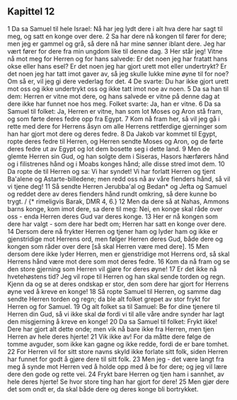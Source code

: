 ## Kapittel 12

1 Da sa Samuel til hele Israel: Nå har jeg lydt dere i alt hva dere har sagt til meg, og satt en konge over dere.
2 Sa har dere nå kongen til fører for dere; men jeg er gammel og grå, så dere nå har mine sønner iblant dere. Jeg har vært fører for dere fra min ungdom like til denne dag.
3 Her står jeg! Vitne nå mot meg for Herren og for hans salvede: Er det noen jeg har fratatt hans okse eller hans esel? Er det noen jeg har gjort urett mot eller undertrykt? Er det noen jeg har tatt imot gaver av, så jeg skulle lukke mine øyne til for noe? Om så er, vil jeg gi dere vederlag for det.
4 De svarte: Du har ikke gjort urett mot oss og ikke undertrykt oss og ikke tatt imot noe av noen.
5 Da sa han til dem: Herren er vitne mot dere, og hans salvede er vitne på denne dag at dere ikke har funnet noe hos meg. Folket svarte: Ja, han er vitne.
6 Da sa Samuel til folket: Ja, Herren er vitne, han som lot Moses og Aron stå fram, og som førte deres fedre opp fra Egypt.
7 Kom nå fram her, så vil jeg gå i rette med dere for Herrens åsyn om alle Herrens rettferdige gjerninger som han har gjort mot dere og deres fedre.
8 Da Jakob var kommet til Egypt, ropte deres fedre til Herren, og Herren sendte Moses og Aron, og de førte deres fedre ut av Egypt og lot dem bosette seg i dette land.
9 Men de glemte Herren sin Gud, og han solgte dem i Siseras, Hasors hærførers hånd og i filistrenes hånd og i Moabs konges hånd; alle disse stred imot dem.
10 Da ropte de til Herren og sa: Vi har syndet! Vi har forlatt Herren og tjent Ba'alene og Astarte-billedene; men redd oss nå av våre fienders hånd, så vil vi tjene deg!
11 Så sendte Herren Jerubba'al og Bedan* og Jefta og Samuel og reddet dere av deres fienders hånd rundt omkring, så dere kunne bo trygt. / {* rimeligvis Barak, DMR 4, 6.}
12 Men da dere så at Nahas, Ammons barns konge, kom imot dere, sa dere til meg: Nei, en konge skal råde over oss - enda Herren deres Gud var deres konge.
13 Her er nå kongen som dere har valgt - som dere har bedt om; Herren har satt en konge over dere.
14 Dersom dere nå frykter Herren og tjener ham og lyder ham og ikke er gjenstridige mot Herrens ord, men følger Herren deres Gud, både dere og kongen som råder over dere [så skal Herren være med dere].
15 Men dersom dere ikke lyder Herren, men er gjenstridige mot Herrens ord, så skal Herrens hånd være mot dere som mot deres fedre.
16 Kom da nå fram og se den store gjerning som Herren vil gjøre for deres øyne!
17 Er det ikke nå hvetehøstens tid? Jeg vil rope til Herren og han skal sende torden og regn. Kjenn da og se at deres ondskap er stor, den som dere har gjort for Herrens øyne ved å kreve en konge!
18 Så ropte Samuel til Herren, og samme dag sendte Herren torden og regn; da ble alt folket grepet av stor frykt for Herren og for Samuel.
19 Og alt folket sa til Samuel: Be for dine tjenere til Herren din Gud, så vi ikke skal dø fordi vi til alle våre andre synder har lagt den misgjerning å kreve en konge!
20 Da sa Samuel til folket: Frykt ikke! Dere har gjort alt dette onde; men vik nå bare ikke fra Herren, men tjen Herren av hele deres hjerte!
21 Vik ikke av! For da måtte dere følge de tomme avguder, som ikke kan gagne og ikke redde, fordi de er bare tomhet.
22 For Herren vil for sitt store navns skyld ikke forlate sitt folk, siden Herren har funnet for godt å gjøre dere til sitt folk.
23 Men jeg - det være langt fra meg å synde mot Herren ved å holde opp med å be for dere; og jeg vil lære dere den gode og rette vei.
24 Frykt bare Herren og tjen ham i sannhet, av hele deres hjerte! Se hvor store ting han har gjort for dere!
25 Men gjør dere det som ondt er, da skal både dere og deres konge bli bortrykket.
